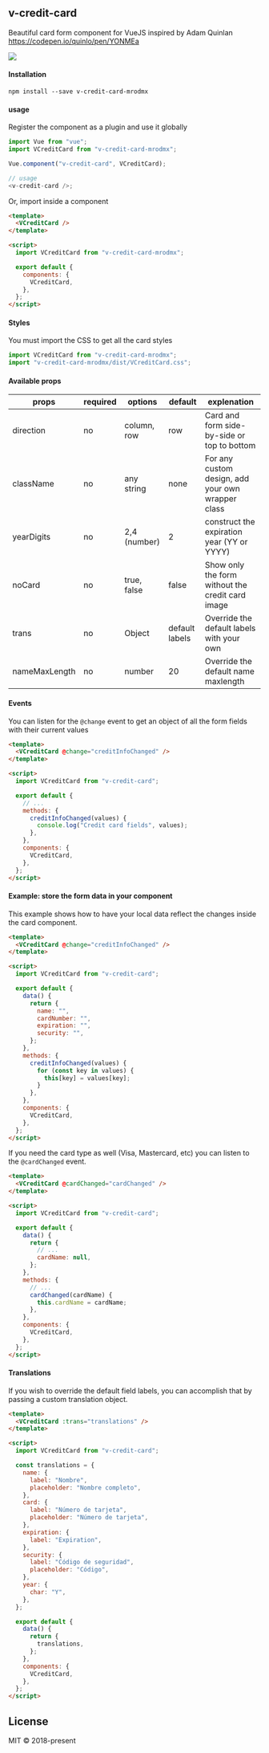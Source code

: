 ## v-credit-card

Beautiful card form component for VueJS inspired by Adam Quinlan https://codepen.io/quinlo/pen/YONMEa

<img src="./card.gif">

#### Installation

```
npm install --save v-credit-card-mrodmx
```

#### usage

Register the component as a plugin and use it globally

```js
import Vue from "vue";
import VCreditCard from "v-credit-card-mrodmx";

Vue.component("v-credit-card", VCreditCard);

// usage
<v-credit-card />;
```

Or, import inside a component

```html
<template>
  <VCreditCard />
</template>

<script>
  import VCreditCard from "v-credit-card-mrodmx";

  export default {
    components: {
      VCreditCard,
    },
  };
</script>
```

#### Styles

You must import the CSS to get all the card styles

```js
import VCreditCard from "v-credit-card-mrodmx";
import "v-credit-card-mrodmx/dist/VCreditCard.css";
```

#### Available props

| props         | required | options      | default        | explenation                                       |
| ------------- | -------- | ------------ | -------------- | ------------------------------------------------- |
| direction     | no       | column, row  | row            | Card and form side-by-side or top to bottom       |
| className     | no       | any string   | none           | For any custom design, add your own wrapper class |
| yearDigits    | no       | 2,4 (number) | 2              | construct the expiration year (YY or YYYY)        |
| noCard        | no       | true, false  | false          | Show only the form without the credit card image  |
| trans         | no       | Object       | default labels | Override the default labels with your own         |
| nameMaxLength | no       | number       | 20             | Override the default name maxlength               |

#### Events

You can listen for the `@change` event to get an object of all the form fields with their current values

```html
<template>
  <VCreditCard @change="creditInfoChanged" />
</template>

<script>
  import VCreditCard from "v-credit-card";

  export default {
    // ...
    methods: {
      creditInfoChanged(values) {
        console.log("Credit card fields", values);
      },
    },
    components: {
      VCreditCard,
    },
  };
</script>
```

#### Example: store the form data in your component

This example shows how to have your local data reflect the changes inside the card component.

```html
<template>
  <VCreditCard @change="creditInfoChanged" />
</template>

<script>
  import VCreditCard from "v-credit-card";

  export default {
    data() {
      return {
        name: "",
        cardNumber: "",
        expiration: "",
        security: "",
      };
    },
    methods: {
      creditInfoChanged(values) {
        for (const key in values) {
          this[key] = values[key];
        }
      },
    },
    components: {
      VCreditCard,
    },
  };
</script>
```

If you need the card type as well (Visa, Mastercard, etc) you can listen to the `@cardChanged` event.

```html
<template>
  <VCreditCard @cardChanged="cardChanged" />
</template>

<script>
  import VCreditCard from "v-credit-card";

  export default {
    data() {
      return {
        // ...
        cardName: null,
      };
    },
    methods: {
      // ...
      cardChanged(cardName) {
        this.cardName = cardName;
      },
    },
    components: {
      VCreditCard,
    },
  };
</script>
```

#### Translations

If you wish to override the default field labels, you can accomplish that by passing a custom translation object.

```html
<template>
  <VCreditCard :trans="translations" />
</template>

<script>
  import VCreditCard from "v-credit-card";

  const translations = {
    name: {
      label: "Nombre",
      placeholder: "Nombre completo",
    },
    card: {
      label: "Número de tarjeta",
      placeholder: "Número de tarjeta",
    },
    expiration: {
      label: "Expiration",
    },
    security: {
      label: "Código de seguridad",
      placeholder: "Código",
    },
    year: {
      char: "Y",
    },
  };

  export default {
    data() {
      return {
        translations,
      };
    },
    components: {
      VCreditCard,
    },
  };
</script>
```

## License

MIT © 2018-present
